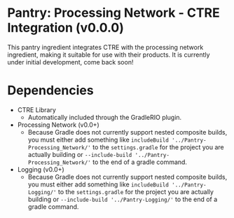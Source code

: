 # Pantry: Processing Network - CTRE Integration (v0.0.0)
This pantry ingredient integrates CTRE with the processing network ingredient, making it suitable for use with their products. It is currently under initial development, come back soon!

# Dependencies
- CTRE Library
  - Automatically included through the GradleRIO plugin.
- Processing Network (v0.0+)
  - Because Gradle does not currently support nested composite builds, you must either add something like `includeBuild '../Pantry-Processing_Network/'` to the `settings.gradle` for the project you are actually building or `--include-build '../Pantry-Processing_Network/'` to the end of a gradle command.
- Logging (v0.0+)
  - Because Gradle does not currently support nested composite builds, you must either add something like `includeBuild '../Pantry-Logging/'` to the `settings.gradle` for the project you are actually building or `--include-build '../Pantry-Logging/'` to the end of a gradle command.
